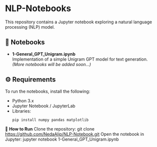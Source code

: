 # NLP-Notebooks
This repository contains a Jupyter notebook exploring a natural language processing (NLP) model.

## 📂 Notebooks
- **1-General_GPT_Unigram.ipynb**  
  Implementation of a simple Unigram GPT model for text generation.
*(More notebooks will be added soon...)*

## ⚙️ Requirements
To run the notebooks, install the following:
- Python 3.x
- Jupyter Notebook / JupyterLab
- Libraries:
  ```bash
  pip install numpy pandas matplotlib

🚀 **How to Run**
Clone the repository:  git clone https://github.com/NedaAlip/NLP-Notebook.git
Open the notebook in Jupyter: jupyter notebook 1-General_GPT_Unigram.ipynb



